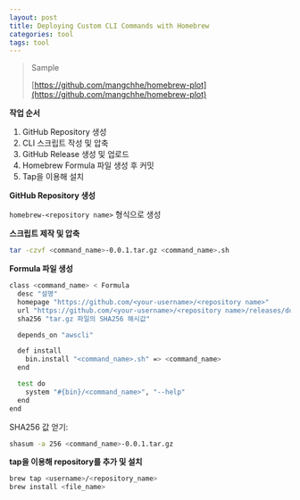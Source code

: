 ```yaml
---
layout: post
title: Deploying Custom CLI Commands with Homebrew
categories: tool
tags: tool
---
```


> Sample
> 
> [https://github.com/mangchhe/homebrew-plot](https://github.com/mangchhe/homebrew-plot)

**작업 순서**

1.	GitHub Repository 생성
2.	CLI 스크립트 작성 및 압축
3.	GitHub Release 생성 및 업로드
4.	Homebrew Formula 파일 생성 후 커밋
5.	Tap을 이용해 설치

**GitHub Repository 생성**

`homebrew-<repository name>` 형식으로 생성

**스크립트 제작 및 압축**

```sh
tar -czvf <command_name>-0.0.1.tar.gz <command_name>.sh
```

**Formula 파일 생성**

```sh
class <command_name> < Formula
  desc "설명"
  homepage "https://github.com/<your-username>/<repository name>"
  url "https://github.com/<your-username>/<repository name>/releases/download/v1.0.0/<command_name>-0.0.1.tar.gz"
  sha256 "tar.gz 파일의 SHA256 해시값"

  depends_on "awscli"

  def install
    bin.install "<command_name>.sh" => <command_name>
  end

  test do
    system "#{bin}/<command_name>", "--help"
  end
end
```

SHA256 값 얻기:

```sh
shasum -a 256 <command_name>-0.0.1.tar.gz
```

**tap을 이용해 repository를 추가 및 설치**

```sh
brew tap <username>/<repository_name>
brew install <file_name>
```